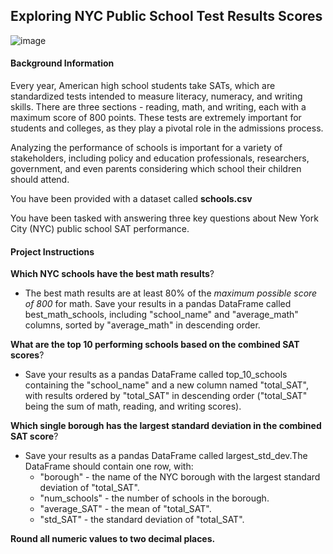 ## Exploring NYC Public School Test Results Scores

![image](https://github.com/user-attachments/assets/5b4f8997-b1fc-47b1-b70b-9b2d39b2dc03)

#### Background Information

Every year, American high school students take SATs, which are standardized tests intended to measure literacy, numeracy, and writing skills. There are three sections - reading, math, and writing, each with a maximum score of 800 points. These tests are extremely important for students and colleges, as they play a pivotal role in the admissions process.

Analyzing the performance of schools is important for a variety of stakeholders, including policy and education professionals, researchers, government, and even parents considering which school their children should attend.

You have been provided with a dataset called __schools.csv__

You have been tasked with answering three key questions about New York City (NYC) public school SAT performance.

#### Project Instructions

__Which NYC schools have the best math results__?

- The best math results are at least 80% of the *maximum possible score of 800* for math.
Save your results in a pandas DataFrame called best_math_schools, including "school_name" and "average_math" columns, sorted by "average_math" in descending order.

__What are the top 10 performing schools based on the combined SAT scores__?

- Save your results as a pandas DataFrame called top_10_schools containing the "school_name" and a new column named "total_SAT", with results ordered by "total_SAT" in descending order ("total_SAT" being the sum of math, reading, and writing scores).
  
__Which single borough has the largest standard deviation in the combined SAT score__?

- Save your results as a pandas DataFrame called largest_std_dev.The DataFrame should contain one row, with:
  - "borough" - the name of the NYC borough with the largest standard deviation of "total_SAT".
  - "num_schools" - the number of schools in the borough.
  - "average_SAT" - the mean of "total_SAT".
  - "std_SAT" - the standard deviation of "total_SAT".
   
__Round all numeric values to two decimal places.__

